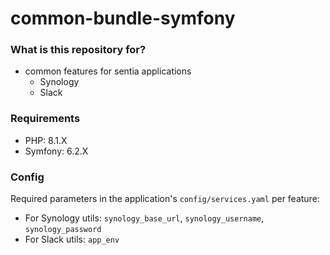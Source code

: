 # common-bundle-symfony

### What is this repository for? ###
- common features for sentia applications
    - Synology
    - Slack

### Requirements ###
- PHP: 8.1.X
- Symfony: 6.2.X

### Config ###
Required parameters in the application's `config/services.yaml` per feature:
- For Synology utils: `synology_base_url`, `synology_username`, `synology_password`
- For Slack utils: `app_env`

    